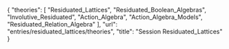 {
    "theories": [
        "Residuated_Lattices",
        "Residuated_Boolean_Algebras",
        "Involutive_Residuated",
        "Action_Algebra",
        "Action_Algebra_Models",
        "Residuated_Relation_Algebra"
    ],
    "url": "entries/residuated_lattices/theories",
    "title": "Session Residuated_Lattices"
}